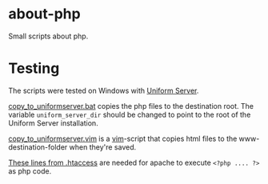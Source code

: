 about-php
=========

Small scripts about php.


Testing
=======

The scripts were tested on Windows with [Uniform Server](http://www.uniformserver.com/).

[copy_to_uniformserver.bat](https://raw.githubusercontent.com/ReneNyffenegger/about-php/master/copy_to_uniformserver.bat) copies
the php files to the destination root. The variable `uniform_server_dir` should be changed to point to the root of
the Uniform Server installation.

[copy_to_uniformserver.vim](https://raw.githubusercontent.com/ReneNyffenegger/about-php/master/copy_to_uniformserver.vim) is a
[vim](http://www.vim.org/)-script that copies html files to the www-destination-folder when they're saved.

[These lines from .htaccess](https://raw.githubusercontent.com/ReneNyffenegger/about-php/master/.htaccess) are needed for apache to execute
`<?php .... ?>` as php code.
